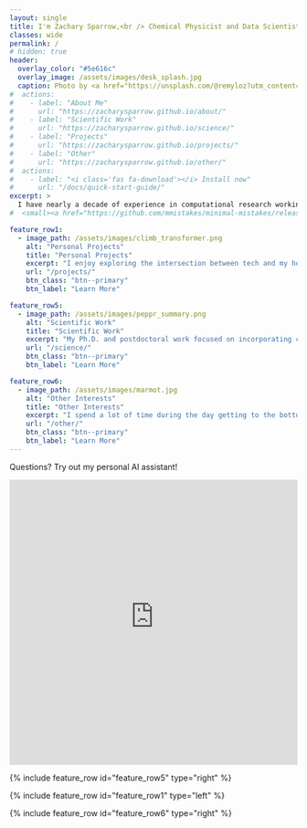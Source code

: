 ```yaml
---
layout: single
title: I'm Zachary Sparrow,<br /> Chemical Physicist and Data Scientist.
classes: wide
permalink: /
# hidden: true
header:
  overlay_color: "#5e616c"
  overlay_image: /assets/images/desk_splash.jpg
  caption: Photo by <a href="https://unsplash.com/@remyloz?utm_content=creditCopyText&utm_medium=referral&utm_source=unsplash">Remy_Loz</a> on <a href="https://unsplash.com/photos/black-laptop-computer-on-brown-wooden-table-3S0INpfREQc?utm_content=creditCopyText&utm_medium=referral&utm_source=unsplash">Unsplash</a>
#  actions:
#    - label: "About Me"
#      url: "https://zacharysparrow.github.io/about/"
#    - label: "Scientific Work"
#      url: "https://zacharysparrow.github.io/science/"
#    - label: "Projects"
#      url: "https://zacharysparrow.github.io/projects/"
#    - label: "Other"
#      url: "https://zacharysparrow.github.io/other/"
#  actions:
#    - label: "<i class='fas fa-download'></i> Install now"
#      url: "/docs/quick-start-guide/"
excerpt: >
  I have nearly a decade of experience in computational research working with a wide variety of tools and data, and love to solve complex problems in diverse domains.<br /><br /><br /><br /><br />
#  <small><a href="https://github.com/mmistakes/minimal-mistakes/releases/tag/4.24.0">Latest release v4.24.0</a></small>

feature_row1:
  - image_path: /assets/images/climb_transformer.png
    alt: "Personal Projects"
    title: "Personal Projects"
    excerpt: "I enjoy exploring the intersection between tech and my hobbies, either by exploring data sets or developing apps for my own use. As a bonus, this gives me an opportunity to expand my data science knowledge. Some personal projects that I've been working on include: an AI to estimate the difficulty of rock climbing sets, an AI-powered marathon training app, a bot to solve New York Times' daily game Wordle, and a Tableau visualization of the infamous Seneca 7 relay race."
    url: "/projects/"
    btn_class: "btn--primary"
    btn_label: "Learn More"

feature_row5:
  - image_path: /assets/images/peppr_summary.png
    alt: "Scientific Work"
    title: "Scientific Work"
    excerpt: "My Ph.D. and postdoctoral work focused on incorporating chemical data into quantum chemical models and developing algorithms to apply such models to very large systems. Some of my more recent projects include developing a ML model to predict polymer properties and facilitate recycling, using deep-learning to uncover fundamental diffusion mechanisms in water, the construction and analysis of benchmark quantum chemical databases, and the development of extremely fast algorithms for simulating large-scale systems."
    url: "/science/"
    btn_class: "btn--primary"
    btn_label: "Learn More"

feature_row6:
  - image_path: /assets/images/marmot.jpg
    alt: "Other Interests"
    title: "Other Interests"
    excerpt: "I spend a lot of time during the day getting to the bottom of things, one way or another. Naturally, I like to balance that out with activities that often involve getting to the top of things---rock climbing, hiking, and running (Ithaca has so many hills!). If you're interested in granola recipes, my progress towards completing the Adirondack 46ers, or some nice pictures of rocks (or marmots on rocks), then this is where to look!"
    url: "/other/"
    btn_class: "btn--primary"
    btn_label: "Learn More"
---
```


Questions? Try out my personal AI assistant!

<iframe src="https://ragwebsiteassistant-wtfkaxrpkewsyqpzphxclb.streamlit.app/?embed_options=show_toolbar,show_footer,dark_theme,disable_scrolling,light_theme,show_colored_line,show_padding" width="100%" height="500px" frameborder="0"></iframe>

{% include feature_row id="feature_row5" type="right" %}

{% include feature_row id="feature_row1" type="left" %}

{% include feature_row id="feature_row6" type="right" %}
